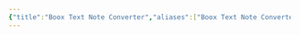 ```yaml
---
{"title":"Boox Text Note Converter","aliases":["Boox Text Note Converter"],"created":"2024-11-03T22:10:35+06:00","updated":"2024-11-03T22:31:03+06:00","deployment_link":"https://boox-text-note-converter.utsob.me/","source_link":"https://github.com/uroybd/boox-text-note-converter/","tags":["tool","boox","converter"],"dg-publish":true,"dg-note-icon":"chest","description":"A converter for Boox text notes.","dg-path":"Forge/Boox Text Note Converter.md","permalink":"/forge/boox-text-note-converter/","dgPassFrontmatter":true,"noteIcon":"chest"}
---
```



